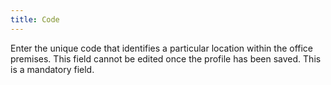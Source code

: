 ```yaml
---
title: Code
---
```



Enter the unique code that identifies a particular location within the office premises. This field cannot be edited once the profile has been saved. This is a mandatory field.
